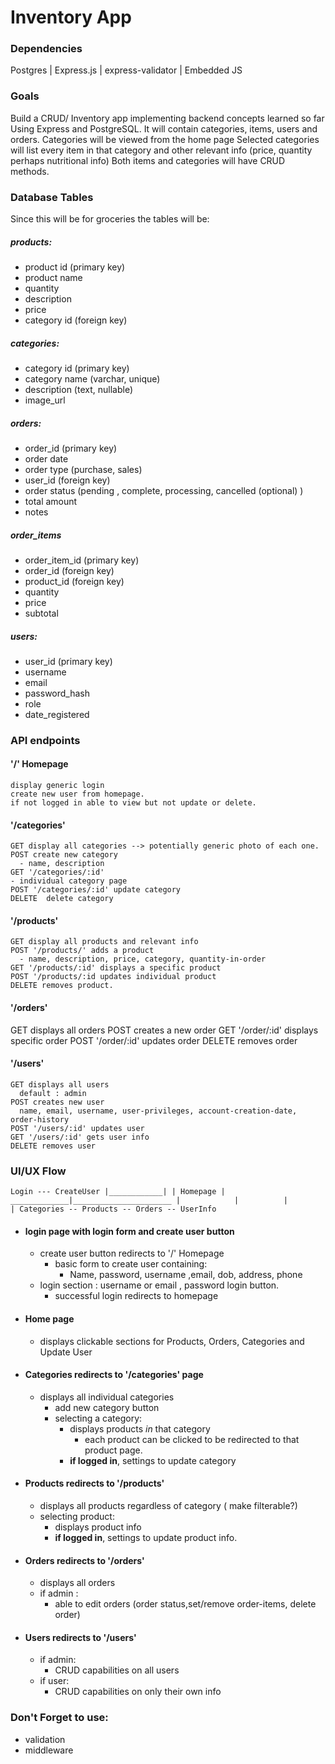 # Inventory App
### Dependencies
Postgres | Express.js | express-validator | Embedded JS

### Goals
Build a CRUD/ Inventory app implementing backend concepts learned so far Using Express and PostgreSQL.
It will contain categories, items, users and orders.
Categories will be viewed from the home page
Selected categories will list every item in that category and other relevant info (price, quantity perhaps nutritional info)
Both items and categories will have CRUD methods.

### Database Tables
Since this will be for groceries the tables will be: 
##### products:  
  - product id (primary key)
  - product name 
  - quantity
  - description
  - price
  - category id (foreign key) 
##### categories:
  - category id (primary key)
  - category name (varchar, unique)
  - description (text,  nullable)
  - image_url
##### orders:
  - order_id (primary key)
  - order date
  - order type (purchase, sales)
  - user_id (foreign key)
  - order status (pending , complete, processing, cancelled (optional) )
  - total amount
  - notes
##### order_items
  - order_item_id (primary key)
  - order_id (foreign key)
  - product_id (foreign key)
  - quantity
  - price
  - subtotal
##### users:
  - user_id (primary key)
  - username
  - email
  - password_hash
  - role
  - date_registered

### API endpoints

  #### '/' Homepage
    display generic login
    create new user from homepage.
    if not logged in able to view but not update or delete.

  #### '/categories'
    GET display all categories --> potentially generic photo of each one.
    POST create new category
      - name, description
    GET '/categories/:id' 
    - individual category page
    POST '/categories/:id' update category
    DELETE  delete category

  #### '/products'
    GET display all products and relevant info
    POST '/products/' adds a product
      - name, description, price, category, quantity-in-order
    GET '/products/:id' displays a specific product
    POST '/products/:id updates individual product
    DELETE removes product.

  #### '/orders'
   GET displays all orders
   POST creates a new order
   GET '/order/:id' displays specific order
   POST '/order/:id' updates order
   DELETE removes order
  
  #### '/users'
    GET displays all users
      default : admin
    POST creates new user
      name, email, username, user-privileges, account-creation-date, order-history
    POST '/users/:id' updates user
    GET '/users/:id' gets user info
    DELETE removes user

### UI/UX Flow
 ``
  Login --- CreateUser
    |____________|
                 |
              Homepage
                 |
    _____________|______________________
    |            |          |          |
Categories -- Products -- Orders -- UserInfo
``


- #### login page with login form and create user button 
  - create user button redirects to '/' Homepage
    - basic form to create user containing:
      - Name, password, username ,email, dob, address, phone
  - login section : username or email , password login button.
    - successful login redirects to homepage
- #### Home page 
  - displays clickable sections for Products, Orders, Categories and Update User
- #### Categories redirects to '/categories' page
  - displays all individual categories
    - add new category button
    - selecting a category:
      - displays products *in* that category
        - each product can be clicked to be redirected to that product page. 
      - __if logged in__, settings to update category
- #### Products redirects to '/products'
  - displays all products regardless of category ( make filterable?)
  - selecting product:
    - displays product info
    - __if logged in__, settings to update product info.
- #### Orders redirects to '/orders'
    - displays all orders
  - if admin : 
    - able to edit orders (order status,set/remove order-items, delete order)
- #### Users redirects to '/users'
  - if admin:
    - CRUD capabilities on all users
  - if user:
    - CRUD capabilities on only their own info

### Don't Forget to use:
- validation
- middleware